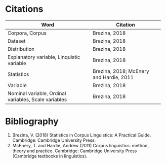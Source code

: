 # Citations

| Word | Citation                                |
|-----|-----------------------------------------|
|Corpora, Corpus| Brezina, 2018                           |
|Dataset| Brezina, 2018                           |
|Distribution| Brezina, 2018                           |
|Explanatory variable, Linquistic variable| Brezina, 2018                           |
|Statistics| Brezina, 2018; McEnery and Hardie, 2011 |
|Variable| Brezina, 2018                           |
|Nominal variable, Ordinal variables, Scale variables | Brezina, 2018 |

# Bibliography

1. Brezina, V. (2018) Statistics in Corpus Linguistics: A Practical Guide. Cambridge: Cambridge University Press.
2. McEnery, T. and Hardie, Andrew (2011) Corpus linguistics: method, theory and practice. Cambridge: Cambridge University Press (Cambridge textbooks in linguistics).